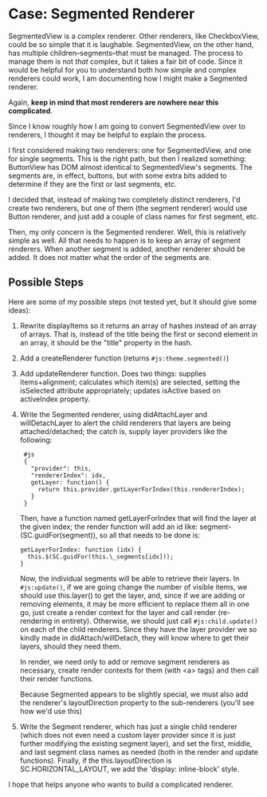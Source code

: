 Case: Segmented Renderer
=========================================
SegmentedView is a complex renderer. Other renderers, like CheckboxView, could be so simple that
it is laughable. SegmentedView, on the other hand, has multiple children–segments–that must be managed.
The process to manage them is not _that_ complex, but it takes a fair bit of code. Since it would be
helpful for you to understand both how simple and complex renderers could work, I am documenting
how I might make a Segmented renderer.

Again, **keep in mind that most renderers are nowhere near this complicated**.

Since I know roughly how I am going to convert SegmentedView over to renderers,
I thought it may be helpful to explain the process.

I first considered making two renderers: one for SegmentedView, and one for single
segments. This is the right path, but then I realized something: ButtonView has DOM
almost identical to SegmentedView's segments. The segments are, in effect, buttons, 
but with some extra bits added to determine if they are the first or last segments, etc.

I decided that, instead of making two completely distinct renderers, I'd create two renderers,
but one of them (the segment renderer) would use Button renderer, and just add a couple of class
names for first segment, etc.

Then, my only concern is the Segmented renderer. Well, this is relatively simple as well.
All that needs to happen is to keep an array of segment renderers. When another segment is
added, another renderer should be added. It does not matter what the order of the segments
are.


Possible Steps
--------------
Here are some of my possible steps (not tested yet, but it should give some ideas):

1. Rewrite displayItems so it returns an array of hashes instead of an array of arrays.
   That is, instead of the title being the first or second element in an array, it should be
   the "title" property in the hash.

2. Add a createRenderer function (returns `#js:theme.segmented()`)

3. Add updateRenderer function. Does two things: supplies items+alignment; calculates which
   item(s) are selected, setting the isSelected attribute appropriately; updates isActive
   based on activeIndex property.

4. Write the Segmented renderer, using didAttachLayer and willDetachLayer to alert the child
   renderers that layers are being attached/detached; the catch is, supply layer providers like the
   following:
   
        #js
        {
          "provider": this,
          "rendererIndex": idx,
          getLayer: function() {
            return this.provider.getLayerForIndex(this.rendererIndex);
          }
        }
  
   Then, have a function named getLayerForIndex that will find the layer at the given index; the render
   function will add an id like: segment-(SC.guidFor(segment)), so all that needs to be done is: 
   
       getLayerForIndex: function (idx) {
         this.$(SC.guidFor(this.\_segments[idx]));
       }
   
   Now, the individual segments will be able to retrieve their layers. In `#js:update()`, if we are going change
   the number of visible items, we should use this.layer() to get the layer, and, since if we are adding
   or removing elements, it may be more efficient to replace them all in one go, just create a render
   context for the layer and call render (re-rendering in entirety). Otherwise, we should just call
   `#js:child.update()` on each of the child renderers. Since they have the layer provider we so kindly
   made in didAttach/willDetach, they will know where to get their layers, should they need them.
   
   In render, we need only to add or remove segment renderers as necessary, create render contexts for them
   (with &lt;a&gt; tags) and then call their render functions.
   
   Because Segmented appears to be slightly special, we must also add the renderer's layoutDirection property
   to the sub-renderers (you'll see how we'd use this)

5. Write the Segment renderer, which has just a single child renderer (which does not even need a custom layer
   provider since it is just further modifying the existing segment layer), and set the first, middle, and last
   segment class names as needed (both in the render and update functions). Finally, if the this.layoutDirection
   is SC.HORIZONTAL\_LAYOUT, we add the 'display: inline-block' style.


I hope that helps anyone who wants to build a complicated renderer.
